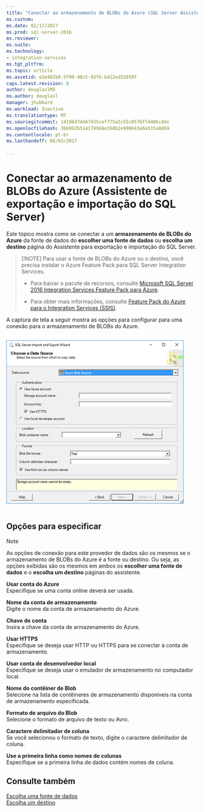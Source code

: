```yaml
---
title: "Conectar ao armazenamento de BLOBs do Azure (SQL Server Assistente de importação e exportação) | Microsoft Docs"
ms.custom: 
ms.date: 02/17/2017
ms.prod: sql-server-2016
ms.reviewer: 
ms.suite: 
ms.technology:
- integration-services
ms.tgt_pltfrm: 
ms.topic: article
ms.assetid: e2e482b8-5f90-48c5-93fb-b412ed52659f
caps.latest.revision: 8
author: douglaslMS
ms.author: douglasl
manager: jhubbard
ms.workload: Inactive
ms.translationtype: MT
ms.sourcegitcommit: 1419847dd47435cef775a2c55c0578ff4406cddc
ms.openlocfilehash: 36b992b5141799d4e168b2e990643e6a515a8d69
ms.contentlocale: pt-br
ms.lasthandoff: 08/03/2017

---
```

# <a name="connect-to-azure-blob-storage-sql-server-import-and-export-wizard"></a>Conectar ao armazenamento de BLOBs do Azure (Assistente de exportação e importação do SQL Server)
Este tópico mostra como se conectar a um **armazenamento de BLOBs do Azure** da fonte de dados do **escolher uma fonte de dados** ou **escolha um destino** página do Assistente para exportação e importação do SQL Server.

>   [!NOTE]
> Para usar a fonte de BLOBs do Azure ou o destino, você precisa instalar o Azure Feature Pack para SQL Server Integration Services.
> - Para baixar o pacote de recursos, consulte [Microsoft SQL Server 2016 Integration Services Feature Pack para Azure](https://www.microsoft.com/download/details.aspx?id=49492).
>
> - Para obter mais informações, consulte [Feature Pack do Azure para o Integration Services &#40;SSIS&#41;](../../integration-services/azure-feature-pack-for-integration-services-ssis.md).

A captura de tela a seguir mostra as opções para configurar para uma conexão para o armazenamento de BLOBs do Azure.

![Conexão do armazenamento de blobs do Azure](../../integration-services/import-export-data/media/azure-blob-storage-connection.png)

## <a name="options-to-specify"></a>Opções para especificar

> [!NOTE]
> As opções de conexão para este provedor de dados são os mesmos se o armazenamento de BLOBs do Azure é a fonte ou destino. Ou seja, as opções exibidas são os mesmos em ambos os **escolher uma fonte de dados** e o **escolha um destino** páginas do assistente.

 **Usar conta do Azure**  
 Especifique se uma conta online deverá ser usada.
  
 **Nome da conta de armazenamento**  
 Digite o nome da conta de armazenamento do Azure.  
  
**Chave de conta**  
Insira a chave da conta de armazenamento do Azure.  
  
 **Usar HTTPS**  
 Especifique se deseja usar HTTP ou HTTPS para se conectar à conta de armazenamento.  
  
 **Usar conta de desenvolvedor local**  
 Especifique se deseja usar o emulador de armazenamento no computador local.  
  
 **Nome do contêiner de Blob**  
 Selecione na lista de contêineres de armazenamento disponíveis na conta de armazenamento especificada.  
  
 **Formato de arquivo do Blob**  
 Selecione o formato de arquivo de texto ou Avro.  
  
 **Caractere delimitador de coluna**  
 Se você selecionou o formato de texto, digite o caractere delimitador de coluna.  
  
 **Use a primeira linha como nomes de colunas**  
 Especifique se a primeira linha de dados contém nomes de coluna.  

## <a name="see-also"></a>Consulte também
[Escolha uma fonte de dados](../../integration-services/import-export-data/choose-a-data-source-sql-server-import-and-export-wizard.md)  
[Escolha um destino](../../integration-services/import-export-data/choose-a-destination-sql-server-import-and-export-wizard.md)


